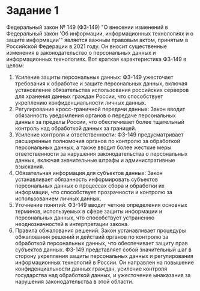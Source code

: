 # Задание 1
Федеральный закон № 149 (ФЗ-149) "О внесении изменений в Федеральный закон 'Об информации, информационных технологиях и о защите информации'" является важным правовым актом, принятым в Российской Федерации в 2021 году. Он вносит существенные изменения в законодательство о персональных данных и информационных технологиях. Вот краткая характеристика ФЗ-149 в целом:
1. Усиление защиты персональных данных: ФЗ-149 ужесточает требования к обработке и защите персональных данных, включая установление обязательства использования российских серверов для хранения данных граждан России, что способствует укреплению конфиденциальности личных данных.
2. Регулирование кросс-граничной передачи данных: Закон вводит обязанность уведомления органов о передаче персональных данных за пределы России, что обеспечивает более тщательный контроль над обработкой данных за границей.
3. Усиление контроля и ответственности: ФЗ-149 предусматривает расширенные полномочия органов по контролю за обработкой персональных данных, а также вводит более жесткие меры ответственности за нарушения законодательства о персональных данных, включая значительные штрафы и административные взыскания.
4. Обязательная информация для субъектов данных: Закон устанавливает обязанность информировать субъектов персональных данных о процессах сбора и обработки их информации, что способствует прозрачности и контролю за использованием личных данных.
5. Уточнение понятий: ФЗ-149 вводит четкие определения основных терминов, используемых в сфере защиты информации и персональных данных, что способствует устранению неоднозначностей в интерпретации закона.
6. Правила обжалования решений: Закон устанавливает процедуры обжалования решений и действий органов по контролю за обработкой персональных данных, что обеспечивает защиту прав субъектов данных.
ФЗ-149 представляет собой значительный шаг в сторону укрепления защиты персональных данных и регулирования информационных технологий в России. Он направлен на повышение конфиденциальности данных граждан, усиление контроля государства над обработкой данных, и ужесточение ынаказания за нарушения законодательства в этой области.
